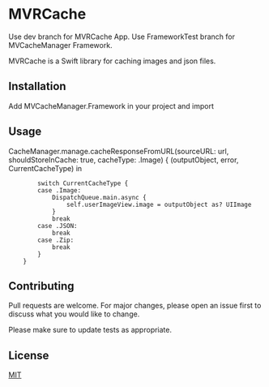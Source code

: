 # MVRCache

Use dev branch for MVRCache App.
Use FrameworkTest branch for MVCacheManager Framework.

MVRCache is a Swift library for caching images and json files.

## Installation

Add MVCacheManager.Framework in your project and import 

## Usage

CacheManager.manage.cacheResponseFromURL(sourceURL: url, shouldStoreInCache: true, cacheType: .Image) { (outputObject, error, CurrentCacheType) in
            
            switch CurrentCacheType {
            case .Image:
                DispatchQueue.main.async {
                    self.userImageView.image = outputObject as? UIImage
                }
                break
            case .JSON:
                break
            case .Zip:
                break
            }
        }


## Contributing
Pull requests are welcome. For major changes, please open an issue first to discuss what you would like to change.

Please make sure to update tests as appropriate.

## License
[MIT](https://choosealicense.com/licenses/mit/)
